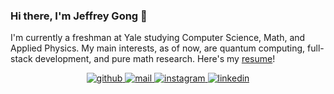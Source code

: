 ### Hi there, I'm Jeffrey Gong 👋

I'm currently a freshman at Yale studying Computer Science, Math, and Applied Physics. My main interests, as of now, are quantum computing, full-stack development, and pure math research. Here's my [resume](https://github.com/jeffreyjgong/jeffreyjgong/blob/main/Jeffrey%20Gong%20-%20Resume.pdf)! 

<p align="center">
  <!-- GitHub badge --->
  <a href="https://github.com/jeffreyjgong" target="_blank">
    <img alt="github" src="https://img.shields.io/badge/-github-000000?style=flat-square&logo=Plex&logoColor=white">
  </a> 
  <!-- Outlook badge --->
  <a href="mailto:jeffrey.gong@yale.edu" target="_blank">
    <img alt="mail" src="https://img.shields.io/badge/-mail-0078D4?style=flat-square&logo=Microsoft-outlook&logoColor=white">
  </a> 
  <!-- Instagram badge --->
  <a href="https://www.instagram.com/jeffreyjgong/" target="_blank">
    <img alt="instagram" src="https://img.shields.io/badge/-instagram-C13584?style=flat-square&logo=instagram&logoColor=white">
  </a> 
  <!-- Linkedin badge --->
  <a href="https://www.linkedin.com/in/jeffrey-gong7/" target="_blank">
    <img alt="linkedin" src="https://img.shields.io/badge/-linkedin-blue?style=flat-square&logo=Linkedin&logoColor=white">
  </a> 
</p>
